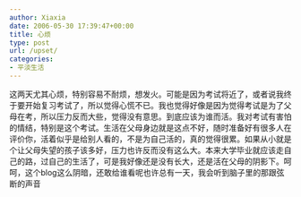 ```yaml
---
author: Xiaxia
date: 2006-05-30 17:39:47+00:00
title: 心烦
type: post
url: /upset/
categories:
- 平淡生活
---
```


这两天尤其心烦，特别容易不耐烦，想发火。可能是因为考试将近了，或者说我终于要开始复习考试了，所以觉得心慌不已。我也觉得好像是因为觉得考试是为了父母在考，所以压力反而大些，觉得没有意思。到底应该为谁而活。我对考试有害怕的情结，特别是这个考试。生活在父母身边就是这点不好，随时准备好有很多人在评价你，活着似乎是给别人看的，不是为自己活的，真的觉得很累。如果从小就是个让父母失望的孩子该多好，压力也许反而没有这么大。本来大学毕业就应该走自己的路，过自己的生活了，可是我好像还是没有长大，还是活在父母的阴影下。呵呵，这个blog这么阴暗，还敢给谁看呢也许总有一天，我会听到脑子里的那跟弦断的声音
